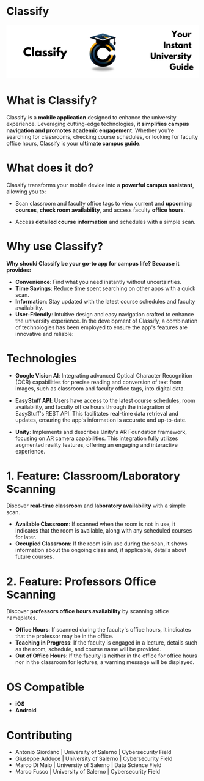 # Classify
![Classify Banner](docs/classifyBanner.png)
# What is Classify?

Classify is a **mobile application** designed to enhance the university experience. Leveraging cutting-edge technologies, **it simplifies campus navigation and promotes academic engagement**. 
Whether you're searching for classrooms, checking course schedules, or looking for faculty office hours, Classify is your **ultimate campus guide**.

# What does it do?

Classify transforms your mobile device into a **powerful campus assistant**, allowing you to:

- Scan classroom and faculty office tags to view current and **upcoming courses**, **check room availability**, and access faculty **office hours**.

- Access **detailed course information** and schedules with a simple scan.

# Why use Classify?

**Why should Classify be your go-to app for campus life? Because it provides:**

- **Convenience**: Find what you need instantly without uncertainties.
- **Time Savings**: Reduce time spent searching on other apps with a quick scan.
- **Information**: Stay updated with the latest course schedules and faculty availability.
- **User-Friendly**: Intuitive design and easy navigation crafted to enhance the university experience.
In the development of Classify, a combination of technologies has been employed to ensure the app's features are innovative and reliable:

# Technologies
- **Google Vision AI**: Integrating advanced Optical Character Recognition (OCR) capabilities for precise reading and conversion of text from images, such as classroom and faculty office tags, into digital data.

- **EasyStuff API**: Users have access to the latest course schedules, room availability, and faculty office hours through the integration of EasyStuff's REST API. This facilitates real-time data retrieval and updates, ensuring the app's information is accurate and up-to-date.

- **Unity**: Implements and describes Unity's AR Foundation framework, focusing on AR camera capabilities. This integration fully utilizes augmented reality features, offering an engaging and interactive experience.

# 1. Feature: Classroom/Laboratory Scanning

Discover **real-time classroo**m and **laboratory availability** with a simple scan.

- **Available Classroom**: If scanned when the room is not in use, it indicates that the room is available, along with any scheduled courses for later.
- **Occupied Classroom**: If the room is in use during the scan, it shows information about the ongoing class and, if applicable, details about future courses.

# 2. Feature: Professors Office Scanning

Discover **professors office hours availability** by scanning office nameplates.

- **Office Hours**: If scanned during the faculty's office hours, it indicates that the professor may be in the office.
- **Teaching in Progress**: If the faculty is engaged in a lecture, details such as the room, schedule, and course name will be provided.
- **Out of Office Hours**: If the faculty is neither in the office for office hours nor in the classroom for lectures, a warning message will be displayed.

# OS Compatible
- **iOS**
- **Android**

# Contributing

- Antonio Giordano | University of Salerno | Cybersecurity Field
- Giuseppe Adduce | University of Salerno | Cybersecurity Field
- Marco Di Maio | University of Salerno | Data Science Field
- Marco Fusco | University of Salerno | Cybersecurity Field
